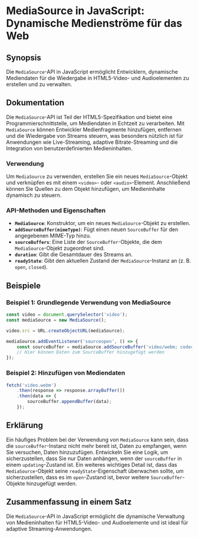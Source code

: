 <!--
Meta Description: # MediaSource in JavaScript: Dynamische Medienströme für das Web ## Synopsis Die `MediaSource`-API in JavaScript ermöglicht Entwicklern, dynamische Me...
Meta Keywords: mediasource, die, und, video, sourcebuffer
-->

# MediaSource in JavaScript: Dynamische Medienströme für das Web

## Synopsis
Die `MediaSource`-API in JavaScript ermöglicht Entwicklern, dynamische Mediendaten für die Wiedergabe in HTML5-Video- und Audioelementen zu erstellen und zu verwalten.

## Dokumentation
Die `MediaSource`-API ist Teil der HTML5-Spezifikation und bietet eine Programmierschnittstelle, um Mediendaten in Echtzeit zu verarbeiten. Mit `MediaSource` können Entwickler Medienfragmente hinzufügen, entfernen und die Wiedergabe von Streams steuern, was besonders nützlich ist für Anwendungen wie Live-Streaming, adaptive Bitrate-Streaming und die Integration von benutzerdefinierten Medieninhalten.

### Verwendung
Um `MediaSource` zu verwenden, erstellen Sie ein neues `MediaSource`-Objekt und verknüpfen es mit einem `<video>`- oder `<audio>`-Element. Anschließend können Sie Quellen zu dem Objekt hinzufügen, um Medieninhalte dynamisch zu steuern.

### API-Methoden und Eigenschaften
- **`MediaSource`**: Konstruktor, um ein neues `MediaSource`-Objekt zu erstellen.
- **`addSourceBuffer(mimeType)`**: Fügt einen neuen `SourceBuffer` für den angegebenen MIME-Typ hinzu.
- **`sourceBuffers`**: Eine Liste der `SourceBuffer`-Objekte, die dem `MediaSource`-Objekt zugeordnet sind.
- **`duration`**: Gibt die Gesamtdauer des Streams an.
- **`readyState`**: Gibt den aktuellen Zustand der `MediaSource`-Instanz an (z. B. `open`, `closed`).

## Beispiele
### Beispiel 1: Grundlegende Verwendung von MediaSource
```javascript
const video = document.querySelector('video');
const mediaSource = new MediaSource();

video.src = URL.createObjectURL(mediaSource);

mediaSource.addEventListener('sourceopen', () => {
    const sourceBuffer = mediaSource.addSourceBuffer('video/webm; codecs="vp8, vorbis"');
    // Hier können Daten zum SourceBuffer hinzugefügt werden
});
```

### Beispiel 2: Hinzufügen von Mediendaten
```javascript
fetch('video.webm')
    .then(response => response.arrayBuffer())
    .then(data => {
        sourceBuffer.appendBuffer(data);
    });
```

## Erklärung
Ein häufiges Problem bei der Verwendung von `MediaSource` kann sein, dass die `sourceBuffer`-Instanz nicht mehr bereit ist, Daten zu empfangen, wenn Sie versuchen, Daten hinzuzufügen. Entwickeln Sie eine Logik, um sicherzustellen, dass Sie nur Daten anhängen, wenn der `sourceBuffer` in einem `updating`-Zustand ist. Ein weiteres wichtiges Detail ist, dass das `MediaSource`-Objekt seine `readyState`-Eigenschaft überwachen sollte, um sicherzustellen, dass es im `open`-Zustand ist, bevor weitere `SourceBuffer`-Objekte hinzugefügt werden.

## Zusammenfassung in einem Satz
Die `MediaSource`-API in JavaScript ermöglicht die dynamische Verwaltung von Medieninhalten für HTML5-Video- und Audioelemente und ist ideal für adaptive Streaming-Anwendungen.
